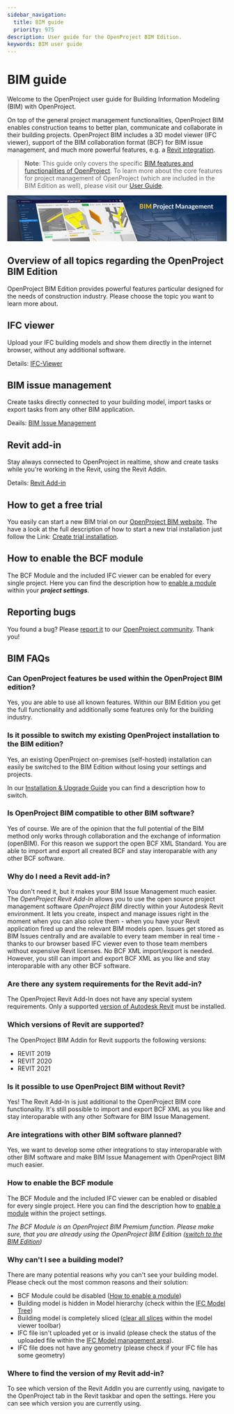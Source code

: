 ```yaml
---
sidebar_navigation:
  title: BIM guide
  priority: 975
description: User guide for the OpenProject BIM Edition.
keywords: BIM user guide
---
```

# BIM guide

Welcome to the OpenProject user guide for Building Information Modeling (BIM) with OpenProject.

On top of the general project management functionalities, OpenProject BIM enables construction teams to better plan, communicate and collaborate in their building projects. OpenProject BIM includes a 3D model viewer (IFC viewer), support of the BIM collaboration format (BCF) for BIM issue management, and much more powerful features, e.g. a [Revit integration](revit-add-in).


> **Note**: This guide only covers the specific [BIM features and functionalities of OpenProject](https://www.openproject.org/bim-project-management/). To learn more about the core features for project management of OpenProject (which are included in the BIM Edition as well), please visit our [User Guide](../user-guide/).


![BIM Project Management](demo_project_teaser_bim.jpg)



## Overview of all topics regarding the OpenProject BIM Edition

OpenProject BIM Edition provides powerful features particular designed for the needs of construction industry. Please choose the topic you want to learn more about.

## IFC viewer

Upload your IFC building models and show them directly in the internet browser, without any additional software.

Details: [IFC-Viewer](ifc-viewer)



## BIM issue management

Create tasks directly connected to your building model, import tasks or export tasks from any other BIM application.

Deails: [BIM Issue Management](bim-issue-management)



## Revit add-in

Stay always connected to OpenProject in realtime, show and create tasks while you're working in the Revit, using the Revit Addin.

Details: [Revit Add-in](revit-add-in)



## How to get a free trial

You easily can start a new BIM trial on our [OpenProject BIM website](https://www.openproject.org/bim-project-management/). The have a look at the full description of how to start a new trial installation just follow the Link: [Create trial installation](../enterprise-guide/enterprise-cloud-guide/create-cloud-trial/).



## How to enable the BCF module

The BCF Module and the included IFC viewer can be enabled for every single project. Here you can find the description how to [enable a module](../user-guide/projects/project-settings/modules/) within your ***project settings***.



## Reporting bugs

You found a bug? Please [report it](../development/report-a-bug) to our [OpenProject community](https://community.openproject.com/projects/revit-add-in). Thank you!



## BIM FAQs



### Can OpenProject features be used within the OpenProject BIM edition?

Yes, you are able to use all known features. Within our BIM Edition you get the full functionality and additionally some features only for the building industry.



### Is it possible to switch my existing OpenProject installation to the BIM edition?

Yes, an existing OpenProject on-premises (self-hosted) installation can easily be switched to the BIM Edition without losing your settings and projects.

In our [Installation & Upgrade Guide](../installation-and-operations/bim-edition/) you can find a description how to switch.



### Is OpenProject BIM compatible to other BIM software?

Yes of course. We are of the opinion that the full potential of the BIM method only works through collaboration and the exchange of information (openBIM). For this reason we support the open BCF XML Standard. You are able to import and export all created BCF and stay interoparable with any other BCF software.



### Why do I need a Revit add-in?

You don't need it, but it makes your BIM Issue Management much easier. The *OpenProject Revit Add-In* allows you to use the open source project management software *OpenProject BIM* directly within your Autodesk Revit environment. It lets you create, inspect and manage issues right in the moment when you can also solve them - when you have your Revit application fired up and the relevant BIM models open. Issues get stored as BIM Issues centrally and are available to every team member in real time - thanks to our browser based IFC viewer even to those team members without expensive Revit licenses. No BCF XML import/export is needed. However, you still can import and export BCF XML as you like and stay interoparable with any other BCF software.



### Are there any system requirements for the Revit add-in?

The OpenProject Revit Add-In does not have any special system requirements. Only a supported [version of Autodesk Revit](./revit-add-in/#system-requirements) must be installed. 



### Which versions of Revit are supported?

The OpenProject BIM Addin for Revit supports the following versions:

- REVIT 2019 
- REVIT 2020 
- REVIT 2021



### Is it possible to use OpenProject BIM without Revit?

Yes! The Revit Add-In is just additional to the OpenProject BIM core functionality. It's still possible to import and export BCF XML as you like and stay interoparable with any other Software for BIM Issue Management.



### Are integrations with other BIM software planned?

Yes, we want to develop some other integrations to stay interoparable with other BIM software and make BIM Issue Management with OpenProject BIM much easier.



### How to enable the BCF module

The BCF Module and the included IFC viewer can be enabled or disabled for every single project. Here you can find the description how to [enable a module](../user-guide/projects/project-settings/modules/) within the project settings. 

*The BCF Module is an OpenProject BIM Premium function. Please make sure, that you are already using the OpenProject BIM Edition ([switch to the BIM Edition](../installation-and-operations/bim-edition/))*

 

### Why can't I see a building model?

There are many potential reasons why you can't see your building model. Please check out the most common reasons and their solution:

- BCF Module could be disabled ([How to enable a module](../user-guide/projects/project-settings/modules/))
- Building model is hidden in Model hierarchy (check within the [IFC Model Tree](ifc-viewer/#show-or-hide-models-or-elements-via-model-tree))
- Building model is completely sliced ([clear all slices](ifc-viewer/#how-to-slice-the-building-model) within the model viewer toolbar)
- IFC file isn't uploaded yet or is invalid (please check the status of the uploaded file within the [IFC Model management area](ifc-viewer/#import-and-export-ifc-models)).
- IFC file does not have any geometry (please check if your IFC file has some geometry)



### Where to find the version of my Revit add-in?

To see which version of the Revit AddIn you are currently using, navigate to the OpenProject tab in the Revit taskbar and open the settings. Here you can see which version you are currently using.

